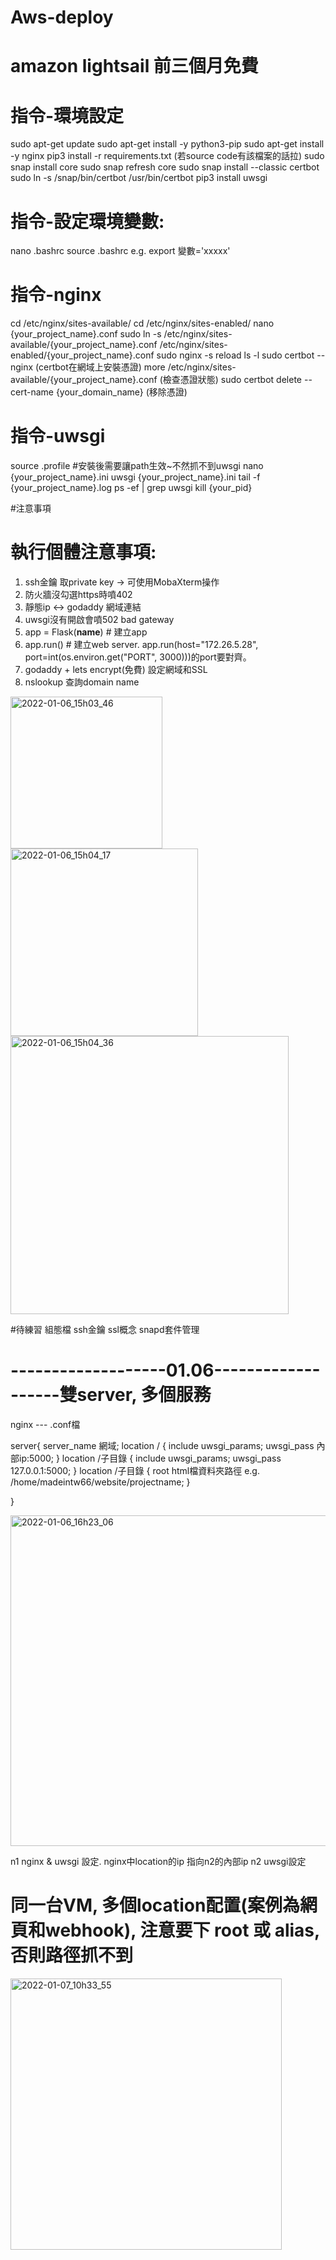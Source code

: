 # Aws-deploy

# amazon lightsail 前三個月免費

# 指令-環境設定
sudo apt-get update
sudo apt-get install -y python3-pip
sudo apt-get install -y nginx
pip3 install -r requirements.txt   (若source code有該檔案的話拉)
sudo snap install core
sudo snap refresh core
sudo snap install --classic certbot
sudo ln -s /snap/bin/certbot /usr/bin/certbot
pip3 install uwsgi

# 指令-設定環境變數:
nano .bashrc
source .bashrc
e.g.  export 變數='xxxxx'

# 指令-nginx
cd /etc/nginx/sites-available/
cd /etc/nginx/sites-enabled/
nano {your_project_name}.conf
sudo ln -s /etc/nginx/sites-available/{your_project_name}.conf /etc/nginx/sites-enabled/{your_project_name}.conf
sudo nginx -s reload
ls -l
sudo certbot --nginx (certbot在網域上安裝憑證)
more /etc/nginx/sites-available/{your_project_name}.conf  (檢查憑證狀態)
sudo certbot delete --cert-name {your_domain_name} (移除憑證)

# 指令-uwsgi
source .profile #安裝後需要讓path生效~不然抓不到uwsgi
nano {your_project_name}.ini
uwsgi {your_project_name}.ini
tail -f {your_project_name}.log
ps -ef | grep uwsgi
kill {your_pid}






#注意事項
# 執行個體注意事項:
1. ssh金鑰 取private key -> 可使用MobaXterm操作
2. 防火牆沒勾選https時噴402
3. 靜態ip <-> godaddy 網域連結
4. uwsgi沒有開啟會噴502 bad gateway
5. app = Flask(__name__)  # 建立app
6. app.run()  # 建立web server. app.run(host="172.26.5.28", port=int(os.environ.get("PORT", 3000)))的port要對齊。
7. godaddy + lets encrypt(免費) 設定網域和SSL
8. nslookup 查詢domain name



<img width="243" alt="2022-01-06_15h03_46" src="https://user-images.githubusercontent.com/66947341/148342723-c2e39e86-f3d1-406c-b74b-38f44735178d.png">
<img width="300" alt="2022-01-06_15h04_17" src="https://user-images.githubusercontent.com/66947341/148342727-48ee0049-93d1-4eec-877a-5761c30ffa9c.png">
<img width="445" alt="2022-01-06_15h04_36" src="https://user-images.githubusercontent.com/66947341/148342728-8924054b-b16e-4c75-ac08-53a5d1dde843.png">



#待練習
組態檔
ssh金鑰
ssl概念
snapd套件管理




# -------------------01.06-------------------雙server, 多個服務
nginx --- .conf檔

server{
       server_name 網域;
       location / {
               include uwsgi_params;
               uwsgi_pass 內部ip:5000;
       }
       location /子目錄 {
               include uwsgi_params;
               uwsgi_pass 127.0.0.1:5000;
       }
       location /子目錄 {
                root html檔資料夾路徑 e.g. /home/madeintw66/website/projectname;
       }
       
}

<img width="529" alt="2022-01-06_16h23_06" src="https://user-images.githubusercontent.com/66947341/148352244-9f8bc4ab-1c36-42d4-a83a-151cd8079307.png">



n1 nginx & uwsgi 設定.  nginx中location的ip 指向n2的內部ip
n2 uwsgi設定




# 同一台VM, 多個location配置(案例為網頁和webhook), 注意要下 root 或 alias, 否則路徑抓不到
<img width="434" alt="2022-01-07_10h33_55" src="https://user-images.githubusercontent.com/66947341/148482076-53d60f32-5236-49b4-907b-a65c570536b5.png">


